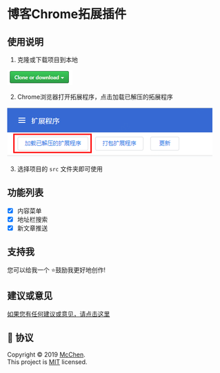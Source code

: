 # 博客Chrome拓展插件

## 使用说明

1. 克隆或下载项目到本地

![avatar](assets/step1.png)

2. Chrome浏览器打开拓展程序，点击加载已解压的拓展程序

![avatar](assets/step2.png)

3. 选择项目的 `src` 文件夹即可使用

## 功能列表

- [x] 内容菜单
- [x] 地址栏搜索
- [x] 新文章推送

## 支持我

您可以给我一个 ⭐️鼓励我更好地创作!

## 建议或意见

[如果您有任何建议或意见，请点击这里](https://github.com/ChenJiaH/blog-extension/issues/new)

## 📝 协议

Copyright © 2019 [McChen](https://github.com/ChenJiaH).<br />
This project is [MIT](https://github.com/ChenJiaH/blog/blob-extension/master/LICENSE) licensed.

